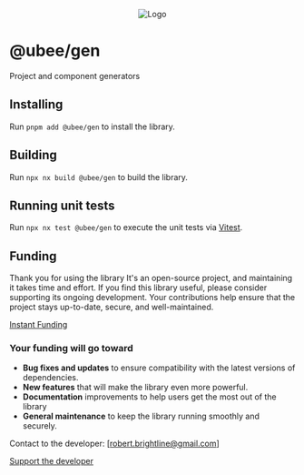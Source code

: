 <p align="center">
  <img src="https://raw.githubusercontent.com/beemood/ubee/refs/heads/main/libs/gen/favicon.png" alt="Logo" />
</p>

# @ubee/gen

Project and component generators

## Installing

Run `pnpm add @ubee/gen` to install the library.

## Building

Run `npx nx build @ubee/gen` to build the library.

## Running unit tests

Run `npx nx test @ubee/gen` to execute the unit tests via [Vitest](https://vitest.dev/).

## Funding

Thank you for using the library It's an open-source project, and maintaining it takes time and effort. If you find this library useful, please consider supporting its ongoing development. Your contributions help ensure that the project stays up-to-date, secure, and well-maintained.

[Instant Funding](https://cash.app/$puqlib)

### Your funding will go toward

- **Bug fixes and updates** to ensure compatibility with the latest versions of dependencies.
- **New features** that will make the library even more powerful.
- **Documentation** improvements to help users get the most out of the library
- **General maintenance** to keep the library running smoothly and securely.

Contact to the developer: [robert.brightline@gmail.com]

[Support the developer](https://cash.app/$puqlib)

